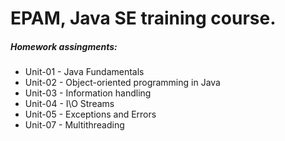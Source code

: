 # EPAM, Java SE training course.
##### Homework assingments:

- Unit-01 - Java Fundamentals
- Unit-02 - Object-oriented programming in Java
- Unit-03 - Information handling
- Unit-04 - I\O Streams
- Unit-05 - Exceptions and Errors
- Unit-07 - Multithreading
